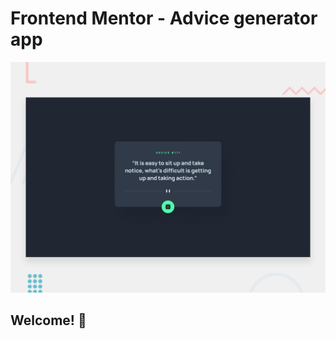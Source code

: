 # Frontend Mentor - Advice generator app

![Design preview for the Advice generator app coding challenge](./design/desktop-preview.jpg)

## Welcome! 👋


